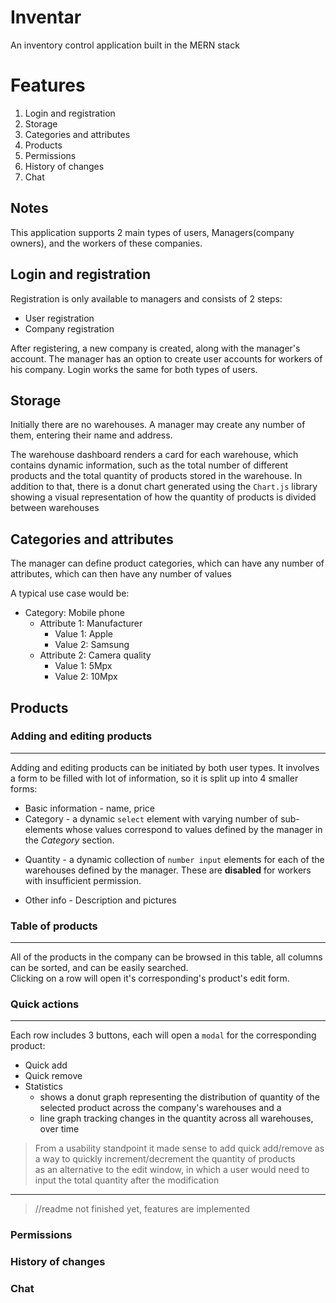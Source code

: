 # Inventar
An inventory control application built in the MERN stack

<h1>Features</h1>
<ol>
<li>
Login and registration
</li>
<li>
Storage
</li>
<li>
Categories and attributes
</li>
<li>
Products
</li>
<li>
Permissions
</li>
<li>
History of changes
</li>
<li>
Chat
</li>
</ol>
<h2>Notes</h2>
<p>This application supports 2 main types of users, Managers(company owners), and the workers of these companies.</p>
<h2>Login and registration</h2>
<p>Registration is only available to managers and consists of 2 steps: </p>
<ul>
<li>User registration</li>
<li>Company registration</li>
</ul>
<p>
After registering, a new company is created, along with the manager's account.
The manager has an option to create user accounts for workers of his company.
Login works the same for both types of users.
</p>

## Storage

<p>
Initially there are no warehouses. A manager may create any number of them, entering their name and address.
</p>
<p>
The warehouse dashboard renders a card for each warehouse, which contains dynamic information, 
such as the total number of different products and the total quantity of products stored in the warehouse.
In addition to that, there is a donut chart generated using the <code>Chart.js</code> library
showing a visual representation of how the quantity of products is divided between warehouses
</p>


## Categories and attributes

<p>
The manager can define product categories, which can have any number of attributes, which can then have any number of values
</p>
<p>
A typical use case would be:
</p>
<ul>
<li>
Category: Mobile phone
<ul>
  <li>
  Attribute 1: Manufacturer
  <ul>
    <li>
    Value 1: Apple
    </li>
    <li>
    Value 2: Samsung
    </li>
    </ul>
  </li>
  <li>Attribute 2: Camera quality

* Value 1: 5Mpx
* Value 2: 10Mpx
</li></ul></li></ul>

## Products

### Adding and editing products

---

<p>
Adding and editing products can be initiated by both user types. It involves a form to be filled with lot of information,
so it is split up into 4 smaller forms:
</p>
<ul>
<li>
Basic information - name, price
</li>
<li>
Category - a dynamic <code>select</code> element with varying number of sub-elements whose values correspond to values defined by the manager in the <em>Category</em> section.
</li>
<li>

Quantity - a dynamic collection of  <code>number input</code> elements for each of the warehouses defined by the manager. These are <b>disabled</b> for workers with insufficient permission.
</li>
<li>
Other info - Description and pictures
</li>
</ul>

### Table of products  

---

  All of the products in the company can be browsed in this table, all columns can be sorted, and can be easily searched.  
  Clicking on a row  will open it's corresponding's product's edit form.

### Quick actions  

---

Each row includes 3 buttons, each will open a <code>modal</code> for the corresponding product:  

- Quick add
- Quick remove
- Statistics 
  - shows a donut graph representing the distribution of quantity of the selected product across the company's warehouses and a
  - line graph tracking changes in the quantity across all warehouses, over time

>From a usability standpoint it made sense to add quick add/remove as a way to quickly increment/decrement the quantity of products  
>as an alternative to the edit window, in which a user would need to input the total quantity after the modification

---
> //readme not finished yet, features are implemented

### Permissions

### History of changes

### Chat
























